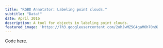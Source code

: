 ```yaml
---
title: "RGBD Annotator: Labeling point clouds."
subtitle: "Data!"
date: April 2016
description: A tool for objects in labeling point clouds.
featured_image: 'https://lh3.googleusercontent.com/2ohJwMZ5C4gaM6h7On9XPzjo1-XsRNUovZtssf9dmfo-YASDnii0muKeJbWzT4XfR1JTG05P0L5e_4Bcl05EsEb--aUPo2NQr3Wn1VAevCaeBDB3OHp9Dr10jl2J7usalFLu3_IRbXnhLw6cmQGsMZ4D8XyDnlL_y3_IWH391ELq9n87nmmcPoCR0ZEE2z3hMWQxcEmcEEv5XFTY6Za7ZyIxOozrZqYDWaXH4d8d8mc7uqtYS1aHsEvaPWP0JDNaV3THq4A7lFrYRuT3P0JbQMVuZ4v_hXq4h310GVVrnPMJbVjbDxvhquqPvpYgeMwahd9g2R05g7L5LcS2Zyl4yXu-JvlQ4bVCwUrgNgrQiczP6DSv4OCtOvyn9NIMpIXO7jo_OGa22op5yRoKDFhP34yIh4acYPAno8AEkBUsUiWoO7AMIiFtCA5aUSFapXDFqow_0uY0h3oeBh45XNapJJoWFgWyCTn83s52-fff_FHa-yYVQMaPVGBQRFRT_risPfpU__ktkNhzTR8JQlCZaBQ8E7Dv1a3-l4M_1gfz4utjDEPcuXH2jWM-iUYxgfEKzlYbFsJSx3Z9UEdXI4LMmvP4_fc6OYGwMyxzTiQzg6EoOi08eyMkeIfTufz7zFN3iZeDit06cGGj161Cij7tIP_FrKVsu3RA=w479-h317-no'
---
```


Code [here](https://github.com/danielsuo/rgbd-annotator).
